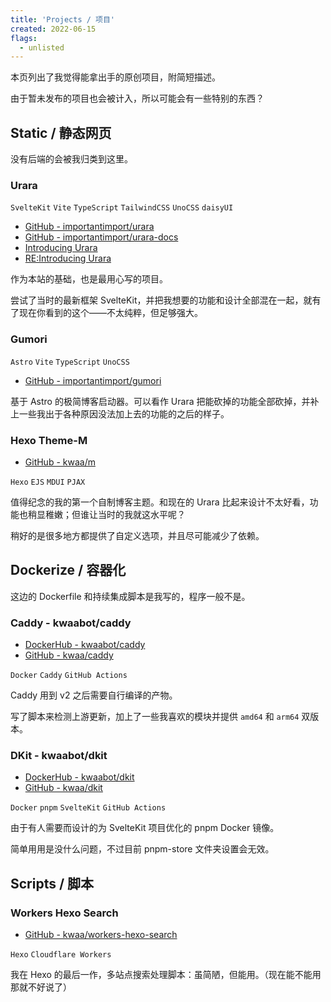 ```yaml
---
title: 'Projects / 项目'
created: 2022-06-15
flags:
  - unlisted
---
```


本页列出了我觉得能拿出手的原创项目，附简短描述。

由于暂未发布的项目也会被计入，所以可能会有一些特别的东西？

## Static / 静态网页

没有后端的会被我归类到这里。

### Urara

`SvelteKit` `Vite` `TypeScript` `TailwindCSS` `UnoCSS` `daisyUI`

- [GitHub - importantimport/urara](https://github.com/importantimport/urara)
- [GitHub - importantimport/urara-docs](https://github.com/importantimport/urara-docs)
- [Introducing Urara](/intro-urara)
- [RE:Introducing Urara](/intro-urara/re)

作为本站的基础，也是最用心写的项目。

尝试了当时的最新框架 SvelteKit，并把我想要的功能和设计全部混在一起，就有了现在你看到的这个——不太纯粹，但足够强大。

### Gumori

`Astro` `Vite` `TypeScript` `UnoCSS`

- [GitHub - importantimport/gumori](https://github.com/importantimport/gumori)

基于 Astro 的极简博客启动器。可以看作 Urara 把能砍掉的功能全部砍掉，并补上一些我出于各种原因没法加上去的功能的之后的样子。

### Hexo Theme-M

- [GitHub - kwaa/m](https://github.com/kwaa/m)

`Hexo` `EJS` `MDUI` `PJAX`

值得纪念的我的第一个自制博客主题。和现在的 Urara 比起来设计不太好看，功能也稍显稚嫩；但谁让当时的我就这水平呢？

稍好的是很多地方都提供了自定义选项，并且尽可能减少了依赖。

<!-- ## Dynamic / 动态网页

有后端的会被我归类到这里。

### Mokou

`Elixir` `Phoenix` `Prometheus` `Node Explorer`

基于 Elixir / Phoenix / LiveView 的服务器探针，客户端直接复用了 node_explorer。

由于 prometheus 格式太过阴间而进展缓慢

## Library / 库

### M3UI

Coming s∞n...  -->

## Dockerize / 容器化

这边的 Dockerfile 和持续集成脚本是我写的，程序一般不是。

### Caddy - kwaabot/caddy

- [DockerHub - kwaabot/caddy](https://hub.docker.com/r/kwaabot/caddy)
- [GitHub - kwaa/caddy](https://github.com/kwaa/caddy)

`Docker` `Caddy` `GitHub Actions`

Caddy 用到 v2 之后需要自行编译的产物。

写了脚本来检测上游更新，加上了一些我喜欢的模块并提供 `amd64` 和 `arm64` 双版本。

### DKit - kwaabot/dkit

- [DockerHub - kwaabot/dkit](https://hub.docker.com/r/kwaabot/dkit)
- [GitHub - kwaa/dkit](https://github.com/kwaa/dkit)

`Docker` `pnpm` `SvelteKit` `GitHub Actions`

由于有人需要而设计的为 SvelteKit 项目优化的 pnpm Docker 镜像。

简单用用是没什么问题，不过目前 pnpm-store 文件夹设置会无效。

## Scripts / 脚本

### Workers Hexo Search

- [GitHub - kwaa/workers-hexo-search](https://github.com/kwaa/workers-hexo-search)

`Hexo` `Cloudflare Workers`

我在 Hexo 的最后一作，多站点搜索处理脚本：虽简陋，但能用。（现在能不能用那就不好说了）
